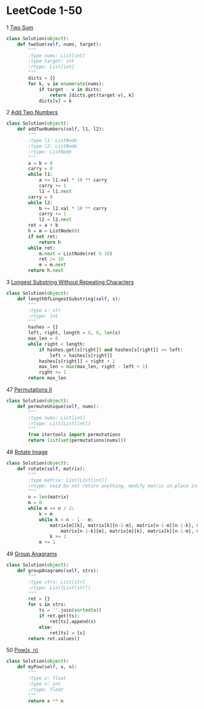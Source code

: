 # LeetCode 1-50

1 [Two Sum](https://leetcode.com/problems/two-sum/description/)
```python
class Solution(object):
    def twoSum(self, nums, target):
        """
        :type nums: List[int]
        :type target: int
        :rtype: List[int]
        """
        dicts = {}
        for k, v in enumerate(nums):
            if target - v in dicts:
                return [dicts.get(target-v), k]
            dicts[v] = k
```

2 [Add Two Numbers](https://leetcode.com/problems/add-two-numbers/description/)
```Python
class Solution(object):
    def addTwoNumbers(self, l1, l2):
        """
        :type l1: ListNode
        :type l2: ListNode
        :rtype: ListNode
        """
        a = b = 0
        carry = 0
        while l1:
            a += l1.val * 10 ** carry
            carry += 1
            l1 = l1.next
        carry = 0
        while l2:
            b += l2.val * 10 ** carry
            carry += 1
            l2 = l2.next
        ret = a + b
        h = m = ListNode(0)
        if not ret:
            return h
        while ret:
            m.next = ListNode(ret % 10)
            ret /= 10
            m = m.next
        return h.next
```

3 [Longest Substring Without Repeating Characters](https://leetcode.com/problems/longest-substring-without-repeating-characters/description/)
```Python
class Solution(object):
    def lengthOfLongestSubstring(self, s):
        """
        :type s: str
        :rtype: int
        """
        hashes = {}
        left, right, length = 0, 0, len(s)
        max_len = 0
        while right < length:
            if hashes.get(s[right]) and hashes[s[right]] >= left:
                left = hashes[s[right]]
            hashes[s[right]] = right + 1
            max_len = max(max_len, right - left + 1)
            right += 1
        return max_len
```

47 [Permutations II](https://leetcode.com/problems/permutations-ii/description/)
```Python
class Solution(object):
    def permuteUnique(self, nums):
        """
        :type nums: List[int]
        :rtype: List[List[int]]
        """
        from itertools import permutations
        return list(set(permutations(nums)))
```

48 [Rotate Image](https://leetcode.com/problems/rotate-image/description/)
```Python
class Solution(object):
    def rotate(self, matrix):
        """
        :type matrix: List[List[int]]
        :rtype: void Do not return anything, modify matrix in-place instead.
        """
        n = len(matrix)
        m = 0
        while m <= n / 2:
            k = m
            while k < n - 1 - m:
                matrix[m][k], matrix[k][n-1-m], matrix[n-1-m][n-1-k], matrix[n-1-k][m] = \
                    matrix[n-1-k][m], matrix[m][k], matrix[k][n-1-m], matrix[n-1-m][n-1-k]
                k += 1
            m += 1
```

49 [Group Anagrams](https://leetcode.com/problems/group-anagrams/description/)
```python
class Solution(object):
    def groupAnagrams(self, strs):
        """
        :type strs: List[str]
        :rtype: List[List[str]]
        """
        ret = {}
        for s in strs:
            ts = ''.join(sorted(s))
            if ret.get(ts):
                ret[ts].append(s)
            else:
                ret[ts] = [s]
        return ret.values()
```

50 [Pow(x, n)](https://leetcode.com/problems/powx-n/description/)
```python
class Solution(object):
    def myPow(self, x, n):
        """
        :type x: float
        :type n: int
        :rtype: float
        """
        return x ** n
```

